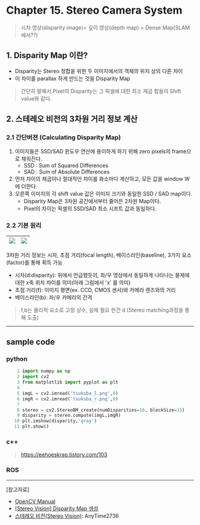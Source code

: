 # Chapter 15. Stereo Camera System


>  시차 영상(disparity image)= 깊이 영상(depth map) = Dense Map(SLAM에서??)

## 1. Disparity Map 이란?

- Disparity는 Stereo 정합을 위한 두 이미지에서의 객체의 위치 상의 다른 차이
- 이 차이를 parallax 하게 만드는 것을 Disparity Map 

> 간단히 말해서 Pixel의 Disparity는 그 픽셀에 대한 최소 제곱 합들의 Shift value와 같다. 


## 2. 스테레오 비전의 3차원 거리 정보 계산

### 2.1 간단버젼 (Calculating Disparity Map)

1. 이미지들은 SSD/SAD 윈도우 연산에 용이하게 하기 위해 zero pixels의 frame으로 채워진다. 
    - SSD : Sum of Squared Differences 
    - SAD : Sum of Absolute Differences
2. 먼저 차이의 제곱이나 절대적인 차이를 화소마다 계산하고, 모든 값을 window W에 더한다.
3. 오른쪽 이미지의 각 shift value 값은 이미지 크기와 동일한 SSD / SAD map이다. 
    - Disparity Map은 3차원 공간에서부터 줄어든 2차원 Map이다. 
    - Pixel의 차이는 픽셀의 SSD/SAD 최소 시프트 값과 동일하다. 

### 2.2 기본 원리 

|![](https://i.imgur.com/0O5syLj.png)|![](https://i.imgur.com/lLTBv5r.png)|
|-|-|

3차원 거리 정보는 시차, 초점 거리(focal length), 베이스라인(baseline), 3가지 요소(factor)를 통해 획득 가능
- 시차(d:disparity): 위에서 언급했듯이, 좌/우 영상에서 동일하게 나타나는 물체에 대한 x축 위치 차이를 의미(아래 그림에서 'x' 를 의미)
- 초점 거리(f): 이미지 평면(ex. CCD, CMOS 센서)와 카메라 렌즈와의 거리
- 베이스라인(b): 좌/우 카메라의 간격

> f,b는 물리적 요소로 고정 상수, 실제 필요 한건 d (Stereo matching과정을 통해 도출)

---

## sample code

### python 

```python 
    1 import numpy as np
    2 import cv2
    3 from matplotlib import pyplot as plt
    4 
    5 imgL = cv2.imread('tsukuba_l.png',0)
    6 imgR = cv2.imread('tsukuba_r.png',0)
    7 
    8 stereo = cv2.StereoBM_create(numDisparities=16, blockSize=15)
    9 disparity = stereo.compute(imgL,imgR)
   10 plt.imshow(disparity,'gray')
   11 plt.show()
```

### c++

> https://eehoeskrap.tistory.com/103


### ROS



---

[참고자료]
- [OpenCV Manual](https://docs.opencv.org/3.1.0/dd/d53/tutorial_py_depthmap.html)
- [[Stereo Vision] Disparity Map 생성](https://eehoeskrap.tistory.com/103)
- [스테레오 비전(Stereo Vision)](https://blog.naver.com/dldlsrb45/220878488912): AnyTime2736



